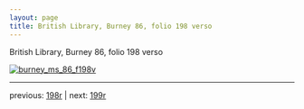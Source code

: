 ```yaml
---
layout: page
title: British Library, Burney 86, folio 198 verso
---
```


British Library, Burney 86, folio 198 verso

[![burney_ms_86_f198v](http://www.homermultitext.org/iipsrv?IIIF=/project/homer/pyramidal/deepzoom/bl/burney86imgs/v1/burney_ms_86_f198v.tif/full/800,/0/default.jpg)](http://www.homermultitext.org/ict2/?urn=urn:cite2:bl:burney86imgs.v1:burney_ms_86_f198v) 

---

previous:  [198r](../198r/) | next: [199r](../199r/)
